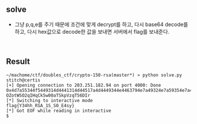 ## solve
* 그냥 p,q,e를 주기 때문에 조건에 맞게 decrypt를 하고, 다시 base64 decode를 하고, 다시 hex값으로 decode한 값을 보내면 서버에서 flag를 보내준다.

</br>

## Result


```
~/machome/ctf/doubles_ctf/crypto-150-rsa(master*) » python solve.py                                  stitch@certis
[+] Opening connection to 203.251.182.94 on port 4000: Done
0x4d7a55344f5449314d4441314d44517a4d4449344e4463794e7a49324e7a59354e7a45304d546b334e4467354f4451334f5451334e4463774e6a59314d7a4d324d6a63324e4445354e446b314d4445324e6a63784e7a49324d5449794f54417a4f5467314e7a673d
OZotWSO2qIHqCk5w00aTSkpVzqT56DIr
[*] Switching to interactive mode
flag{Y34hh_RSA_1S_S0_E4sy}
[*] Got EOF while reading in interactive
$
```
